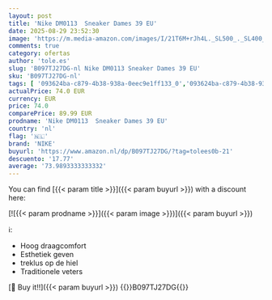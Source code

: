 ```yaml
---
layout: post
title: 'Nike DM0113  Sneaker Dames 39 EU'
date: 2025-08-29 23:52:30
image: 'https://m.media-amazon.com/images/I/21T6M+rJh4L._SL500_._SL400_.jpg'
comments: true
category: ofertas
author: 'tole.es'
slug: 'B097TJ27DG-nl Nike DM0113 Sneaker Dames 39 EU'
sku: 'B097TJ27DG-nl'
tags: [ '093624ba-c879-4b38-938a-0eec9e1ff133_0','093624ba-c879-4b38-938a-0eec9e1ff133_3601','Arborist Merchandising Root','Dameshardloopschoenen voor verharde weg','Damesmode','Damesschoenen','Hardloopschoenen dames','Klassieke & modieuze sneakers dames','Kleding, schoenen & sieraden','Kleding, schoenen en sieraden','New Arrivals','Self Service','Special Features Stores','Trainings- & outdoorschoenen dames','Trekking- & hikingschoeisel dames','Wandelschoenen dames','nike','🇳🇱', ]
actualPrice: 74.0 EUR
currency: EUR
price: 74.0
comparePrice: 89.99 EUR
prodname: 'Nike DM0113  Sneaker Dames 39 EU'
country: 'nl'
flag: '🇳🇱'
brand: 'NIKE'
buyurl: 'https://www.amazon.nl/dp/B097TJ27DG/?tag=tolees0b-21'
descuento: '17.77'
average: '73.9893333333332'
---
```


You can find [{{< param title >}}]({{< param buyurl >}}) with a discount here:

[![{{< param prodname >}}]({{< param image >}})]({{< param buyurl >}})

ℹ️:

- Hoog draagcomfort
- Esthetiek geven
- treklus op de hiel
- Traditionele veters

[🛒 Buy it!!]({{< param buyurl >}})
{{<world>}}B097TJ27DG{{</world>}}
